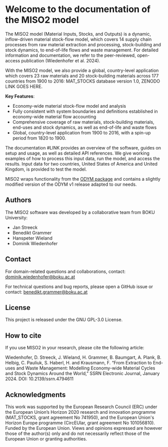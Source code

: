 # Welcome to the documentation of the MISO2 model

The MISO2 model (Material Inputs, Stocks, and Outputs) is a dynamic, inflow-driven material stock-flow model,
which covers 14 supply chain processes from raw material extraction and processing, stock-building and stock dynamics, to end-of-life flows and waste management.
For detailed information and documentation, we refer to the peer-reviewed, open-access publication (Wiedenhofer et al. 2024).

With the MISO2 model, we also provide a global, country-level application which covers 23 raw materials and 20 stock-building materials
across 177 countries from 1900 to 2016: MAT_STOCKS database version 1.0, ZENODO LINK GOES HERE.

**Key Features**:

- Economy-wide material stock-flow model and analysis 
- Fully consistent with system boundaries and definitions established in economy-wide material flow accounting
- Comprehensive coverage of raw materials, stock-building materials, end-uses and stock dynamics, as well as end-of-life and waste flows
- Global, country-level application from 1900 to 2016, with a spin-up period from 1820 to 1900.

The documentation #LINK provides an overview of the software, guides on setup and usage, as well as detailed API references.
We give working examples of how to process this input data, run the model, and access the results.
Input data for two countries, United States of America and United Kingdom, is provided to test the model.

MISO2 wraps functionality from the [ODYM package](https://github.com/IndEcol/ODYM) and
contains a slightly modified version of the ODYM v1 release adapted to our needs.

## Authors

The MISO2 software was developed by a collaborative team from BOKU University:

- Jan Streeck
- Benedikt Grammer
- Hanspeter Wieland
- Dominik Wiedenhofer

## Contact

For domain-related questions and collaborations, contact: dominik.wiedenhofer@boku.ac.at

For technical questions and bug reports, please open a GitHub issue or contact: benedikt.grammer@boku.ac.at

## License

This project is released under the GNU GPL-3.0 License.

## How to cite

If you use MISO2 in your research, please cite the following article:

Wiedenhofer, D. Streeck, J. Wieland, H. Grammer, B. Baumgart, A. Plank, B. Helbig, C. Pauliuk, S. Haberl, H. and Krausmann, F.
“From Extraction to End-uses and Waste Management: Modelling Economy-wide Material Cycles and Stock Dynamics Around the World,” 
SSRN Electronic Journal, January 2024. DOI: 10.2139/ssrn.4794611

## Acknowledgments

This work was supported by the European Research Council (ERC) under the European Union’s Horizon 2020 research and innovation programme (MAT_STOCKS, grant agreement No 741950), 
and the European Union's Horizon Europe programme (CircEUlar, grant agreement No 101056810). Funded by the European Union. 
Views and opinions expressed are however those of the author(s) only and do not necessarily reflect those of the European Union or granting authorities.

